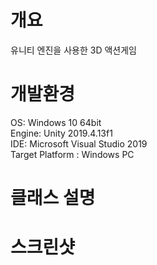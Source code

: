 개요
=============
유니티 엔진을 사용한 3D 액션게임

개발환경
=============
OS: Windows 10 64bit  
Engine: Unity 2019.4.13f1  
IDE: Microsoft Visual Studio 2019  
Target Platform : Windows PC  

클래스 설명
=============

스크린샷
=============
